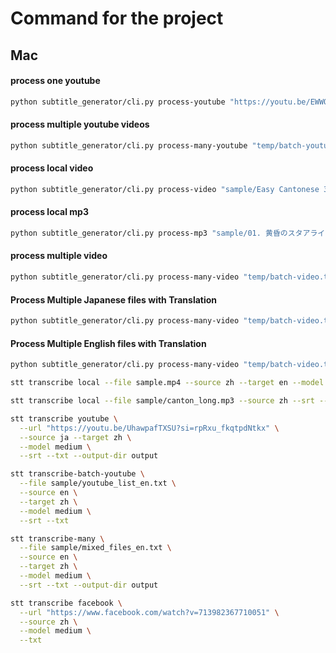 # Command for the project

## Mac

#### process one youtube
```sh
python subtitle_generator/cli.py process-youtube "https://youtu.be/EWWO5Igp0Ko?si=5vwghOmckqCs_W4e" -m=medium -sl=zh -es 
```

#### process multiple youtube videos
```sh
python subtitle_generator/cli.py process-many-youtube "temp/batch-youtube.txt" -m=medium -sl=zh -es
```

#### process local video
```sh
python subtitle_generator/cli.py process-video "sample/Easy Cantonese 3.mp4" --model=medium -sl=zh --enable_srt
```
#### process local mp3
```sh
python subtitle_generator/cli.py process-mp3 "sample/01. 黄昏のスタアライト.mp3" -m=medium -sl=ja -tl=zh -es
```

#### process multiple video
```sh
python subtitle_generator/cli.py process-many-video "temp/batch-video.txt" -m=medium -sl=zh -es
```

#### Process Multiple Japanese files with Translation
```sh
python subtitle_generator/cli.py process-many-video "temp/batch-video.txt" -m=medium -sl=ja -tl=zh -es
```

#### Process Multiple English files with Translation
```sh
python subtitle_generator/cli.py process-many-video "temp/batch-video.txt" -m=medium -sl=en -tl=zh -es
```

```sh
stt transcribe local --file sample.mp4 --source zh --target en --model medium --srt --txt
```

```sh
stt transcribe local --file sample/canton_long.mp3 --source zh --srt --txt --model medium
```

```sh
stt transcribe youtube \
  --url "https://youtu.be/UhawpafTXSU?si=rpRxu_fkqtpdNtkx" \
  --source ja --target zh \
  --model medium \
  --srt --txt --output-dir output
```

```sh
stt transcribe-batch-youtube \
  --file sample/youtube_list_en.txt \
  --source en \
  --target zh \
  --model medium \
  --srt --txt
```
```sh
stt transcribe-many \
  --file sample/mixed_files_en.txt \
  --source en \
  --target zh \
  --model medium \
  --srt --txt --output-dir output
```

```sh
stt transcribe facebook \
  --url "https://www.facebook.com/watch?v=713982367710051" \
  --source zh \
  --model medium \
  --txt
```